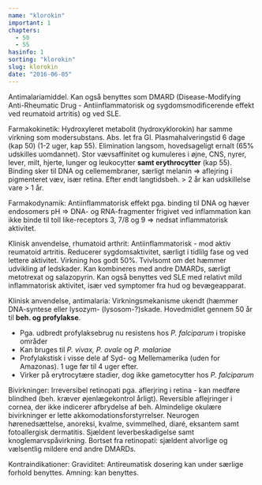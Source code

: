```yaml
---
name: "klorokin"
important: 1
chapters:  
  - 50 
  - 55
hasinfo: 1
sorting: "klorokin"
slug: klorokin
date: "2016-06-05"
---
```


Antimalariamiddel. Kan også benyttes som DMARD (Disease-Modifying Anti-Rheumatic Drug - Antiinflammatorisk og sygdomsmodificerende effekt ved reumatoid artritis) og ved SLE.

Farmakokinetik: Hydroxyleret metabolit (hydroxyklorokin) har samme virkning som modersubstans. Abs. let fra GI. Plasmahalveringstid 6 dage (kap 50) (1-2 uger, kap 55). Elimination langsom, hovedsageligt ernalt (65% udskilles uomdannet). Stor vævsaffinitet og kumuleres i øjne, CNS, nyrer, lever, milt, hjerte, lunger og leukocytter <b>samt erythrocytter</b> (kap 55). Binding sker til DNA og cellemembraner, særligt melanin => aflejring i pigmenteret væv, især retina. Efter endt langtidsbeh. > 2 år kan udskillelse vare > 1 år.

Farmakodynamik: Antiinflammatorisk effekt pga. binding til DNA og hæver endosomers pH => DNA- og RNA-fragmenter frigivet ved inflammation kan ikke binde til toll like-receptors 3, 7/8 og 9 => nedsat inflammatorisk aktivitet.

Klinisk anvendelse, rhumatoid arthrit: Antiinflammatorisk - mod aktiv reumatoid artritis. Reducerer sygdomsaktivitet, særligt i tidlilg fase og ved lettere aktivitet. Virkning hos godt 50%. Tvivlsomt om det hæmmer udvikling af ledskader. Kan kombineres med andre DMARDs, særligt metotrexat og salazopyrin. Kan også benyttes ved SLE med relativt mild inflammatorisk aktivitet, især ved symptomer fra hud og bevægeapparat.

Klinisk anvendelse, antimalaria: Virkningsmekanisme ukendt (hæmmer DNA-syntese eller lysozym- (lysosom-?)skade. Hovedmidlet gennem 50 år til <b>beh. og profylakse</b>.<ul><li>Pga. udbredt profylaksebrug nu resistens hos <em>P. falciparum</em> i tropiske områder</li><li>Kan bruges til <em>P. vivax, P. ovale</em> og <em>P. malariae</em></li><li>Profylakstisk i visse dele af Syd- og Mellemamerika (uden for Amazonas). 1 uge før til 4 uger efter.</li><li>Virker på erytrocytære stadier, dog ikke gametocytter hos <em>P. falciparum</em></li></ul>

Bivirkninger: Irreversibel retinopati pga. aflerjring i retina - kan medføre blindhed (beh. kræver øjenlægekontrol årligt). Reversible aflejringer i cornea, der ikke indicerer afbrydelse af beh. Almindelige okulære bivirkninger er lette akkomodationsforstyrrelser. Neurogen hørenedsættelse, anoreksi, kvalme, svimmelhed, diaré, eksantem samt fotoallergisk dermatitis. Sjældent leverbeskadigelse samt knoglemarvspåvirkning. Bortset fra retinopati: sjældent alvorlige og vælsentlig mildere end andre DMARDs.

Kontraindikationer: Graviditet: Antireumatisk dosering kan under særlige forhold benyttes. Amning: kan benyttes. 

